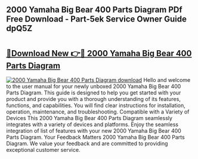 ## 2000 Yamaha Big Bear 400 Parts Diagram PDf Free Download - Part-5ek Service Owner Guide dpQ5Z

# <h2><a href="http://dfmd4f.blite.top/?on=2000+Yamaha+Big+Bear+400+Parts+Diagram">🔗Download New 👉🔴 2000 Yamaha Big Bear 400 Parts Diagram</a></h2>

[![2000 Yamaha Big Bear 400 Parts Diagram download](https://i.imgur.com/lujVjoI.png)](http://dfmd4f.blite.top/?on=2000+Yamaha+Big+Bear+400+Parts+Diagram)
Hello and welcome to the user manual for your newly unboxed 2000 Yamaha Big Bear 400 Parts Diagram. This guide is designed to help you get started with your product and provide you with a thorough understanding of its features, functions, and capabilities. You will find clear instructions for installation, operation, maintenance, and troubleshooting. Compatible with a Variety of Devices This 2000 Yamaha Big Bear 400 Parts Diagram seamlessly integrates with a variety of devices and platforms. Enjoy the seamless integration of list of features with your new 2000 Yamaha Big Bear 400 Parts Diagram. Your Feedback Matters 2000 Yamaha Big Bear 400 Parts Diagram. We value your feedback and are committed to providing exceptional customer service.
